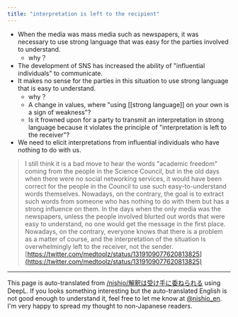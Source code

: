 ```yaml
---
title: "interpretation is left to the recipient"
---
```


- When the media was mass media such as newspapers, it was necessary to use strong language that was easy for the parties involved to understand.
    - why？
- The development of SNS has increased the ability of "influential individuals" to communicate.
- It makes no sense for the parties in this situation to use strong language that is easy to understand.
    - why？
    - A change in values, where "using [[strong language]] on your own is a sign of weakness"?
    - Is it frowned upon for a party to transmit an interpretation in strong language because it violates the principle of "interpretation is left to the receiver"?
- We need to elicit interpretations from influential individuals who have nothing to do with us.

> I still think it is a bad move to hear the words "academic freedom" coming from the people in the Science Council, but in the old days when there were no social networking services, it would have been correct for the people in the Council to use such easy-to-understand words themselves. Nowadays, on the contrary, the goal is to extract such words from someone who has nothing to do with them but has a strong influence on them.
> In the days when the only media was the newspapers, unless the people involved blurted out words that were easy to understand, no one would get the message in the first place. Nowadays, on the contrary, everyone knows that there is a problem as a matter of course, and the interpretation of the situation is overwhelmingly left to the receiver, not the sender.
[https://twitter.com/medtoolz/status/1319109077620813825](https://twitter.com/medtoolz/status/1319109077620813825)

---
This page is auto-translated from [/nishio/解釈は受け手に委ねられる](https://scrapbox.io/nishio/解釈は受け手に委ねられる) using DeepL. If you looks something interesting but the auto-translated English is not good enough to understand it, feel free to let me know at [@nishio_en](https://twitter.com/nishio_en). I'm very happy to spread my thought to non-Japanese readers.